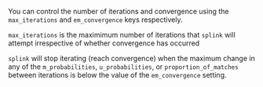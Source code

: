 You can control the number of iterations and convergence using the `max_iterations` and `em_convergence` keys respectively.

`max_iterations` is the maximimum number of iterations that `splink` will attempt irrespective of whether convergence has occurred

`splink` will stop iterating (reach convergence) when the maximum change in any of the `m_probabilities`, `u_probabilities`, or `proportion_of_matches` between iterations is below the value of the `em_convergence` setting.